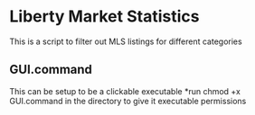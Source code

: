 # Liberty Market Statistics

This is a script to filter out MLS listings for different categories

## GUI.command
This can be setup to be a clickable executable
*run chmod +x GUI.command in the directory to give it executable permissions
